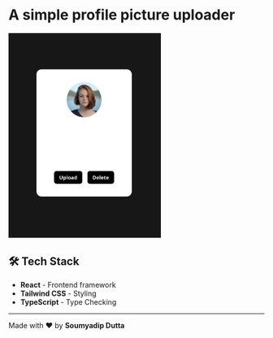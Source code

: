 # A simple profile picture uploader


[<img src="public/Screenshot.png" alt="Demo" width="300"/>]()


## 🛠️ Tech Stack
- **React** - Frontend framework
- **Tailwind CSS** - Styling
- **TypeScript** - Type Checking

---
Made with ❤️ by **Soumyadip Dutta**

